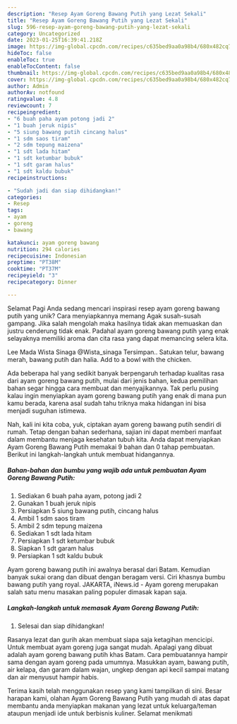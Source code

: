 ```yaml
---
description: "Resep Ayam Goreng Bawang Putih yang Lezat Sekali"
title: "Resep Ayam Goreng Bawang Putih yang Lezat Sekali"
slug: 596-resep-ayam-goreng-bawang-putih-yang-lezat-sekali
category: Uncategorized
date: 2023-01-25T16:39:41.218Z
image: https://img-global.cpcdn.com/recipes/c635bed9aa0a98b4/680x482cq70/ayam-goreng-bawang-putih-foto-resep-utama.jpg
hideToc: false
enableToc: true
enableTocContent: false
thumbnail: https://img-global.cpcdn.com/recipes/c635bed9aa0a98b4/680x482cq70/ayam-goreng-bawang-putih-foto-resep-utama.jpg
cover: https://img-global.cpcdn.com/recipes/c635bed9aa0a98b4/680x482cq70/ayam-goreng-bawang-putih-foto-resep-utama.jpg
author: Admin
authorAv: notfound
ratingvalue: 4.8
reviewcount: 7
recipeingredient:
- "6 buah paha ayam potong jadi 2"
- "1 buah jeruk nipis"
- "5 siung bawang putih cincang halus"
- "1 sdm saos tiram"
- "2 sdm tepung maizena"
- "1 sdt lada hitam"
- "1 sdt ketumbar bubuk"
- "1 sdt garam halus"
- "1 sdt kaldu bubuk"
recipeinstructions:

- "Sudah jadi dan siap dihidangkan!"
categories:
- Resep
tags:
- ayam
- goreng
- bawang

katakunci: ayam goreng bawang 
nutrition: 294 calories
recipecuisine: Indonesian
preptime: "PT38M"
cooktime: "PT37M"
recipeyield: "3"
recipecategory: Dinner

---
```



Selamat Pagi Anda sedang mencari inspirasi resep ayam goreng bawang putih yang unik? Cara menyiapkannya memang Agak susah-susah gampang. Jika salah mengolah maka hasilnya tidak akan memuaskan dan justru cenderung tidak enak. Padahal ayam goreng bawang putih yang enak selayaknya memiliki aroma dan cita rasa yang dapat memancing selera kita.


Lee Mada Wista Sinaga @Wista_sinaga Tersimpan.. Satukan telur, bawang merah, bawang putih dan halia. Add to a bowl with the chicken.

Ada beberapa hal yang sedikit banyak berpengaruh terhadap kualitas rasa dari ayam goreng bawang putih, mulai dari jenis bahan, kedua pemilihan bahan segar hingga cara membuat dan menyajikannya. Tak perlu pusing kalau ingin menyiapkan ayam goreng bawang putih yang enak di mana pun kamu berada, karena asal sudah tahu triknya maka hidangan ini bisa menjadi suguhan istimewa.


Nah, kali ini kita coba, yuk, ciptakan ayam goreng bawang putih sendiri di rumah. Tetap dengan bahan sederhana, sajian ini dapat memberi manfaat dalam membantu menjaga kesehatan tubuh kita. Anda dapat menyiapkan Ayam Goreng Bawang Putih memakai 9 bahan dan 0 tahap pembuatan. Berikut ini langkah-langkah untuk membuat hidangannya.

<!--inarticleads1-->

##### Bahan-bahan dan bumbu yang wajib ada untuk pembuatan Ayam Goreng Bawang Putih:

1. Sediakan 6 buah paha ayam, potong jadi 2
1. Gunakan 1 buah jeruk nipis
1. Persiapkan 5 siung bawang putih, cincang halus
1. Ambil 1 sdm saos tiram
1. Ambil 2 sdm tepung maizena
1. Sediakan 1 sdt lada hitam
1. Persiapkan 1 sdt ketumbar bubuk
1. Siapkan 1 sdt garam halus
1. Persiapkan 1 sdt kaldu bubuk


Ayam goreng bawang putih ini awalnya berasal dari Batam. Kemudian banyak sukai orang dan dibuat dengan beragam versi. Ciri khasnya bumbu bawang putih yang royal. JAKARTA, iNews.id - Ayam goreng merupakan salah satu menu masakan paling populer dimasak kapan saja. 

<!--inarticleads2-->

##### Langkah-langkah untuk memasak Ayam Goreng Bawang Putih:


1. Selesai dan siap dihidangkan!

Rasanya lezat dan gurih akan membuat siapa saja ketagihan mencicipi. Untuk membuat ayam goreng juga sangat mudah. Apalagi yang dibuat adalah ayam goreng bawang putih khas Batam. Cara pembuatannya hampir sama dengan ayam goreng pada umumnya. Masukkan ayam, bawang putih, air kelapa, dan garam dalam wajan, ungkep dengan api kecil sampai matang dan air menyusut hampir habis. 

Terima kasih telah menggunakan resep yang kami tampilkan di sini. Besar harapan kami, olahan Ayam Goreng Bawang Putih yang mudah di atas dapat membantu anda menyiapkan makanan yang lezat untuk keluarga/teman ataupun menjadi ide untuk berbisnis kuliner. Selamat menikmati
